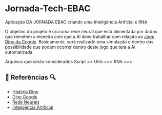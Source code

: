 # Jornada-Tech-EBAC
Aplicação DA JORNADA EBAC criando uma Inteligência Artficial e  RNA

O objetivo do projeto é cria uma rede neural que está alimentada por dados que remetem a meneira com que a AI deve trabalhar com relação ao [Jogo Dino da Google](https://dinorunner.com/pt/). Basicamente, será realizado uma simulação e dentro das possibilidade que podem ocorrer dentro deste jogo que tera a AI automatizada.

Arquivos que serão considerados 
Script >>
Utils >>>
RNA >>>


## 🔎 Referências 🔍
- [História Dino](https://dinorunner.com/pt/)
- [Dino Google]()
- [Rede Neurais]()
- [Inteligência Artificial]()